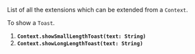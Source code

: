 List of all the extensions which can be extended from a `Context`.

To show a `Toast`.

1. <b>`Context.showSmallLengthToast(text: String)`</b>
2. <b>`Context.showLongLengthToast(text: String)`</b>
